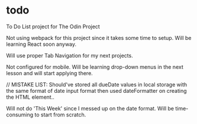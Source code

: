 # todo
To Do List project for The Odin Project

Not using webpack for this project since it takes some time to setup. Will be learning React soon anyway.

Will use proper Tab Navigation for my next projects.

Not configured for mobile. Will be learning drop-down menus in the next lesson and will start applying there.

// MISTAKE LIST:
Should've stored all dueDate values in local storage with the same format of date input format then
used dateFormatter on creating the HTML element.. 

Will not do 'This Week' since I messed up on the date format. Will be time-consuming to start from scratch.

